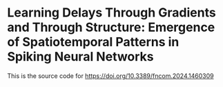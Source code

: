 # Learning Delays Through Gradients and Through Structure: Emergence of Spatiotemporal Patterns in Spiking Neural Networks
This is the source code for https://doi.org/10.3389/fncom.2024.1460309
